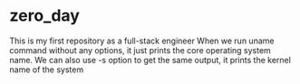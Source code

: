 # zero_day
This is my first repository as a full-stack engineer
When we run uname command without any options, it just prints the core operating system name. We can also use -s option to get the same output, it prints the kernel name of the system
